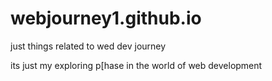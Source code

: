 # webjourney1.github.io
just things related to wed dev journey



its just my exploring p[hase in the world of web development
